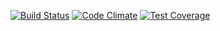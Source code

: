 [![Build Status](https://travis-ci.org/atom/language-sass.svg?branch=master)](https://travis-ci.org/atom/language-sass)
[![Code Climate](https://codeclimate.com/github/yieldbot/sensu-yieldbot-plugins/badges/gpa.svg)](https://codeclimate.com/github/yieldbot/sensu-yieldbot-plugins)
[![Test Coverage](https://codeclimate.com/github/yieldbot/sensu-yieldbot-plugins/badges/coverage.svg)](https://codeclimate.com/github/yieldbot/sensu-yieldbot-plugins)
